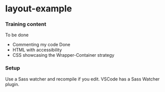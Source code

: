 # layout-example
### Training content
To be done
- Commenting my code
Done
- HTML with accessibility
- CSS showcasing the Wrapper-Container strategy

### Setup
Use a Sass watcher and recompile if you edit. VSCode has a Sass Watcher plugin.